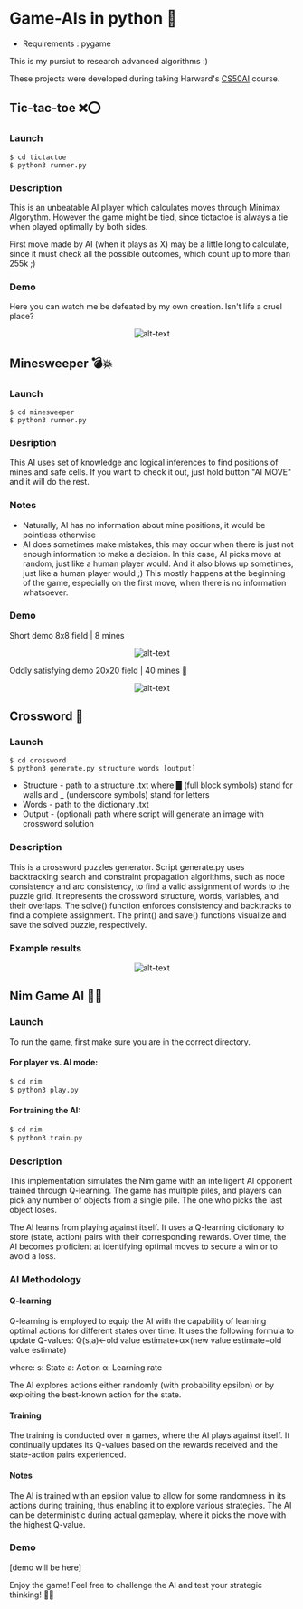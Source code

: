 # Game-AIs in python 🦾
- Requirements : pygame

This is my pursiut to research advanced algorithms :)

These projects were developed during taking Harward's [CS50AI](https://pll.harvard.edu/course/cs50s-introduction-artificial-intelligence-python) course.

## Tic-tac-toe ❌⭕

### Launch
    $ cd tictactoe
    $ python3 runner.py

### Description
This is an unbeatable AI player which calculates moves through Minimax Algorythm.
However the game might be tied, since tictactoe is always a tie when played optimally by both sides.

First move made by AI (when it plays as X) may be a little long to calculate, since it must check all the possible outcomes, which count up to more than 255k ;)

### Demo

Here you can watch me be defeated by my own creation. Isn't life a cruel place?

<p align="center">
<img src="https://github.com/RomanchenkoAS/ai_models/assets/119735427/0c0a40d0-9bdb-49fc-86ef-7a6b8c92e469" alt="alt-text">
</p>

## Minesweeper 💣💥

### Launch
    $ cd minesweeper
    $ python3 runner.py

### Desription
This AI uses set of knowledge and logical inferences to find positions of mines and safe cells. If you want to check it out, just hold button "AI MOVE" and it will do the rest.

### Notes
- Naturally, AI has no information about mine positions, it would be pointless otherwise
- AI does sometimes make mistakes, this may occur when there is just not enough information to make a decision. In this case, AI picks move at random, just like a human player would. And it also blows up sometimes, just like a human player would ;) This mostly happens at the beginning of the game, especially on the first move, when there is no information whatsoever.  

### Demo

Short demo 8x8 field | 8 mines
<p align="center">
<img src="https://github.com/RomanchenkoAS/ai_models/assets/119735427/75a8e069-faf1-42b5-ba0a-7f8a14b91b97" alt="alt-text">
</p>

Oddly satisfying demo 20x20 field | 40 mines 🥴
<p align="center">
<img src="https://github.com/RomanchenkoAS/ai_models/assets/119735427/26af7b90-5f4b-4469-8750-fea1171d55ff" alt="alt-text">
</p>


## Crossword 💬

### Launch
    $ cd crossword
    $ python3 generate.py structure words [output]
    
- Structure - path to a structure .txt where █ (full block symbols) stand for walls and _ (underscore symbols) stand for letters
- Words - path to the dictionary .txt 
- Output - (optional) path where script will generate an image with crossword solution

### Description
This is a crossword puzzles generator. Script generate.py uses backtracking search and constraint propagation algorithms, such as node consistency and arc consistency, to find a valid assignment of words to the puzzle grid. It represents the crossword structure, words, variables, and their overlaps. The solve() function enforces consistency and backtracks to find a complete assignment. The print() and save() functions visualize and save the solved puzzle, respectively.

### Example results    
<p align="center">
<img src="https://github.com/RomanchenkoAS/ai_models/assets/119735427/1201e84c-4b9e-4347-9811-03586d709831" alt="alt-text">
</p>


## Nim Game AI 🎲🤖
### Launch
To run the game, first make sure you are in the correct directory.

#### For player vs. AI mode:

```bash
$ cd nim
$ python3 play.py
```

#### For training the AI:

```bash
$ cd nim
$ python3 train.py
```

### Description
This implementation simulates the Nim game with an intelligent AI opponent trained through Q-learning. The game has multiple piles, and players can pick any number of objects from a single pile. The one who picks the last object loses.

The AI learns from playing against itself. It uses a Q-learning dictionary to store (state, action) pairs with their corresponding rewards. Over time, the AI becomes proficient at identifying optimal moves to secure a win or to avoid a loss.

### AI Methodology
#### Q-learning
Q-learning is employed to equip the AI with the capability of learning optimal actions for different states over time. It uses the following formula to update Q-values:
Q(s,a)←old value estimate+α×(new value estimate−old value estimate)

where:
s: State
a: Action
α: Learning rate

The AI explores actions either randomly (with probability epsilon) or by exploiting the best-known action for the state.

#### Training
The training is conducted over n games, where the AI plays against itself. It continually updates its Q-values based on the rewards received and the state-action pairs experienced.

#### Notes
The AI is trained with an epsilon value to allow for some randomness in its actions during training, thus enabling it to explore various strategies.
The AI can be deterministic during actual gameplay, where it picks the move with the highest Q-value.

### Demo
[demo will be here]

Enjoy the game! Feel free to challenge the AI and test your strategic thinking! 🎲🤖